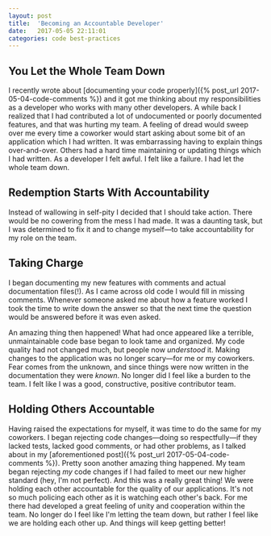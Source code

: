 ```yaml
---
layout: post
title:  'Becoming an Accountable Developer'
date:   2017-05-05 22:11:01
categories: code best-practices
---
```


## You Let the Whole Team Down

I recently wrote about [documenting your code properly]({% post_url 2017-05-04-code-comments %}) and it got me thinking about my responsibilities as a developer who works with many other developers. A while back I realized that I had contributed a lot of undocumented or poorly documented features, and that was hurting my team. A feeling of dread would sweep over me every time a coworker would start asking about some bit of an application which I had written. It was embarrassing having to explain things over-and-over. Others had a hard time maintaining or updating things which I had written. As a developer I felt awful. I felt like a failure. I had let the whole team down.

## Redemption Starts With Accountability

Instead of wallowing in self-pity I decided that I should take action. There would be no cowering from the mess I had made. It was a daunting task, but I was determined to fix it and to change myself—to take accountability for my role on the team.

## Taking Charge

I began documenting my new features with comments and actual documentation files(!). As I came across old code I would fill in missing comments. Whenever someone asked me about how a feature worked I took the time to write down the answer so that the next time the question would be answered before it was even asked.

An amazing thing then happened! What had once appeared like a terrible, unmaintainable code base began to look tame and organized. My code quality had not changed much, but people now _understood_ it. Making changes to the application was no longer scary—for me or my coworkers. Fear comes from the unknown, and since things were now written in the documentation they were _known_. No longer did I feel like a burden to the team. I felt like I was a good, constructive, positive contributor team.

## Holding Others Accountable

Having raised the expectations for myself, it was time to do the same for my coworkers. I began rejecting code changes—doing so respectfully—if they lacked tests, lacked good comments, or had other problems, as I talked about in my [aforementioned post]({% post_url 2017-05-04-code-comments %}). Pretty soon another amazing thing happened. My team began rejecting _my_ code changes if I had failed to meet our new higher standard (hey, I'm not perfect). And this was a really great thing! We were holding each other accountable for the quality of our applications. It's not so much policing each other as it is watching each other's back. For me there had developed a great feeling of unity and cooperation within the team. No longer do I feel like I'm letting the team down, but rather I feel like we are holding each other up. And things will keep getting better!
